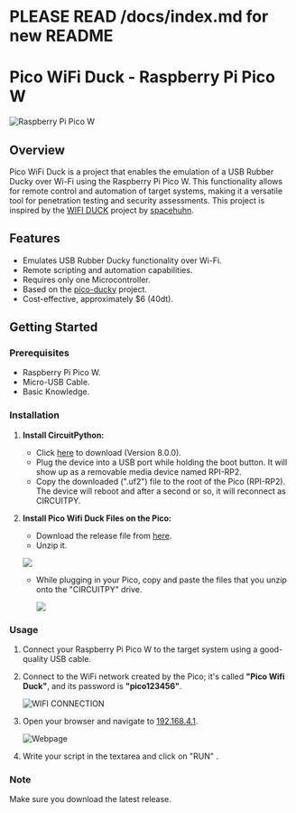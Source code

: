 # PLEASE READ /docs/index.md for new README

# Pico WiFi Duck - Raspberry Pi Pico W

![Raspberry Pi Pico W](https://cdn.mos.cms.futurecdn.net/Xmn9ztSwKavDfzgX6x3g4g.jpg)

## Overview

Pico WiFi Duck is a project that enables the emulation of a USB Rubber Ducky over Wi-Fi using the Raspberry Pi Pico W. This functionality allows for remote control and automation of target systems, making it a versatile tool for penetration testing and security assessments. This project is inspired by the [WIFI DUCK](https://github.com/spacehuhntech/wifiduck) project by [spacehuhn](https://github.com/SpacehuhnTech).

## Features

- Emulates USB Rubber Ducky functionality over Wi-Fi.
- Remote scripting and automation capabilities.
- Requires only one Microcontroller.
- Based on the [pico-ducky](https://github.com/dbisu/pico-ducky) project.
- Cost-effective, approximately $6 (40dt).

## Getting Started

### Prerequisites

- Raspberry Pi Pico W.
- Micro-USB Cable.
- Basic Knowledge.

### Installation

1. **Install CircuitPython:**

   - Click [here](https://adafruit-circuit-python.s3.amazonaws.com/bin/raspberry_pi_pico_w/fr/adafruit-circuitpython-raspberry_pi_pico_w-fr-8.0.0.uf2) to download (Version 8.0.0).
   - Plug the device into a USB port while holding the boot button. It will show up as a removable media device named RPI-RP2.
   - Copy the downloaded (".uf2") file to the root of the Pico (RPI-RP2). The device will reboot and after a second or so, it will reconnect as CIRCUITPY.

2. **Install Pico Wifi Duck Files on the Pico:**
   - Download the release file from [here](https://github.com/majdsassi/Pico-WIFI-Duck/releases/download/Release_Stable/Release.zip).
   - Unzip it.
   
    ![](https://gcdnb.pbrd.co/images/D8EojIfPHI9v.jpg?o=1)
   - While plugging in your Pico, copy and paste the files that you unzip onto the "CIRCUITPY" drive.
   
     ![](https://gcdnb.pbrd.co/images/WuZOVmyUAWF4.jpg?o=1)

### Usage

1. Connect your Raspberry Pi Pico W to the target system using a good-quality USB cable.

2. Connect to the WiFi network created by the Pico; it's called **"Pico Wifi Duck"**, and its password is **"pico123456"**.

   ![WIFI CONNECTION](https://gcdnb.pbrd.co/images/Nm86ZhwCuXth.jpg?o=1)

3. Open your browser and navigate to [192.168.4.1](http://192.168.4.1).

   ![Webpage](https://gcdnb.pbrd.co/images/Qrj5szwW56B3.jpg?o=1)

4. Write your script in the textarea and click on "RUN" .

### Note
Make sure you download the latest release.
